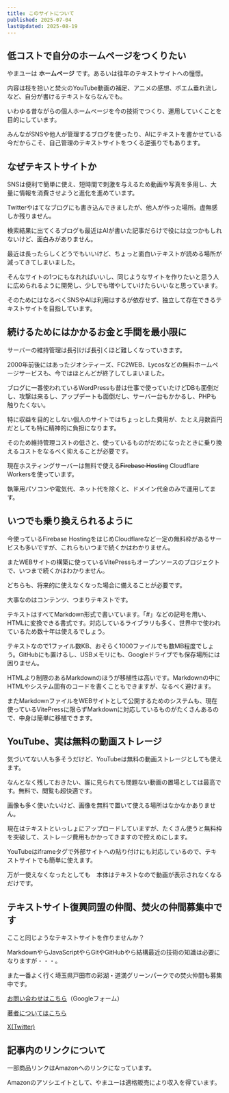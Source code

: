 ```yaml
---
title: このサイトについて
published: 2025-07-04
lastUpdated: 2025-08-19
---
```


## 低コストで自分のホームページをつくりたい

やまユーは **ホームページ** です。あるいは往年のテキストサイトへの憧憬。

内容は枝を拾いと焚火のYouTube動画の補足、アニメの感想、ポエム垂れ流しなど、自分が書けるテキストならなんでも。

いわゆる昔ながらの個人ホームページを今の技術でつくり、運用していくことを目的にしています。

みんながSNSや他人が管理するブログを使ったり、AIにテキストを書かせている今だからこそ、自己管理のテキストサイトをつくる逆張りでもあります。

## なぜテキストサイトか

SNSは便利で簡単に使え、短時間で刺激を与えるため動画や写真を多用し、大量に情報を消費させようと進化を進めています。

Twitterやはてなブログにも書き込んできましたが、他人が作った場所。虚無感しか残りません。

検索結果に出てくるブログも最近はAIが書いた記事だらけで役には立つかもしれないけど、面白みがありません。

最近は長ったらしくどうでもいいけど、ちょっと面白いテキストが読める場所が減ってきてしまいました。

そんなサイトの1つにもなれればいいし、同じようなサイトを作りたいと思う人に広められるように開発し、少しでも増やしていけたらいいなと思っています。

そのためにはなるべくSNSやAIは利用はするが依存せず、独立して存在できるテキストサイトを目指しています。

## 続けるためにはかかるお金と手間を最小限に

サーバーの維持管理は長引けば長引くほど難しくなっていきます。

2000年前後にはあったジオシティーズ、FC2WEB、Lycosなどの無料ホームページサービスも、今ではほとんどが終了してしまいました。

ブログに一番使われているWordPressも昔は仕事で使っていたけどDBも面倒だし、攻撃は来るし、アップデートも面倒だし、サーバー台もかかるし、PHPも触りたくない。

特に収益を目的としない個人のサイトではちょっとした費用が、たとえ月数百円だとしても特に精神的に負担になります。

そのため維持管理コストの低さと、使っているものがだめになったときに乗り換えるコストをなるべく抑えることが必要です。

現在ホスティングサーバーは無料で使える~~Firebase Hosting~~ Cloudflare Workersを使っています。

執筆用パソコンや電気代、ネット代を除くと、ドメイン代金のみで運用してます。

## いつでも乗り換えられるように

今使っているFirebase HostingをはじめCloudflareなど一定の無料枠があるサービスも多いですが、これらもいつまで続くかはわかりません。

またWEBサイトの構築に使っているVitePressもオープンソースのプロジェクトで、いつまで続くかはわかりません。

どちらも、将来的に使えなくなった場合に備えることが必要です。

大事なのはコンテンツ、つまりテキストです。

テキストはすべてMarkdown形式で書いています。「#」などの記号を用い、HTMLに変換できる書式です。対応しているライブラリも多く、世界中で使われているため数十年は使えるでしょう。

テキストなので1ファイル数KB、おそらく1000ファイルでも数MB程度でしょう。GitHubにも置けるし、USBメモリにも、Googleドライブでも保存場所には困りません。

HTMLより制限のあるMarkdownのほうが移植性は高いです。Markdownの中にHTMLやシステム固有のコードを書くこともできますが、なるべく避けます。

またMarkdownファイルをWEBサイトとして公開するためのシステムも、現在使っているVitePressに限らずMarkdownに対応しているものがたくさんあるので、中身は簡単に移植できます。

## YouTube、実は無料の動画ストレージ

気づいてない人も多そうだけど、YouTubeは無料の動画ストレージとしても使えます。

なんとなく残しておきたい、誰に見られても問題ない動画の置場としては最高です。無料で、閲覧も超快適です。

画像も多く使いたいけど、画像を無料で置いて使える場所はなかなかありません。

現在はテキストといっしょにアップロードしていますが、たくさん使うと無料枠を突破して、ストレージ費用もかかってきますので控えめにします。

YouTubeはiframeタグで外部サイトへの貼り付けにも対応しているので、テキストサイトでも簡単に使えます。

万が一使えなくなったとしても　本体はテキストなので動画が表示されなくなるだけです。

## テキストサイト復興同盟の仲間、焚火の仲間募集中です

ここと同じようなテキストサイトを作りませんか？ 

MarkdownやらJavaScriptやらGitやGitHubやら結構最近の技術の知識は必要になりますが・・・。

また一番よく行く埼玉県戸田市の彩湖・道満グリーンパークでの焚火仲間も募集中です。

[お問い合わせはこちら](https://docs.google.com/forms/d/e/1FAIpQLScZULbUV8TT8dPeRIs1EOGr2-RXA0YEQkC1mRKtD4ucNwqiZg/viewform?usp=dialog)（Googleフォーム）

[著者についてはこちら](/author.html)

[X(Twitter)](https://x.com/yama_u_com)

## 記事内のリンクについて

一部商品リンクはAmazonへのリンクになっています。

Amazonのアソシエイトとして、やまユーは適格販売により収入を得ています。
